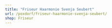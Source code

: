 ```yaml
---
title: "Friseur Haarmonie Svenja Seubert"
url: /poxdorf/friseur-haarmonie-svenja-seubert/
shop: Friseur
---
```

